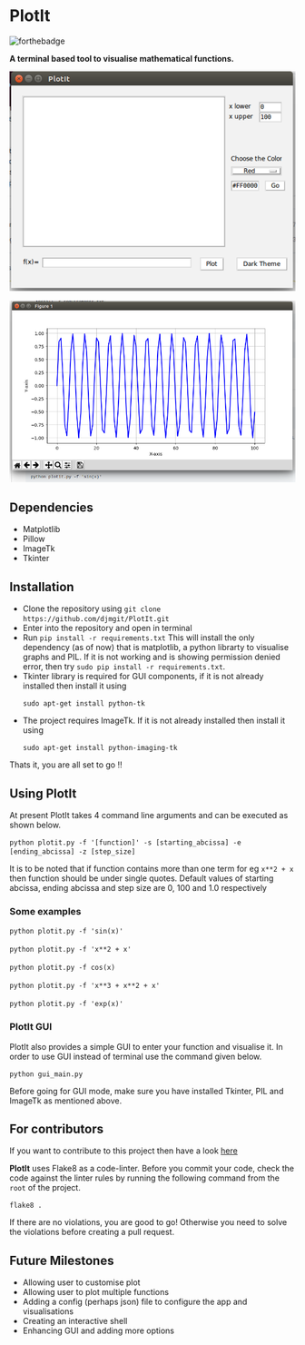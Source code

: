 # PlotIt


![forthebadge](http://forthebadge.com/images/badges/made-with-python.svg "Made with Python")


**A terminal based tool to visualise mathematical functions.**<br>

![alt text](images/GUImani.png "main GUI")

![alt text](images/GUI.png "GUI interface")

## Dependencies

- Matplotlib
- Pillow
- ImageTk
- Tkinter

## Installation

- Clone the repository using ``` git clone https://github.com/djmgit/PlotIt.git ```
- Enter into the repository and open in terminal
- Run ``` pip install -r requirements.txt ``` This will install the only dependency (as of now) that is
  matplotlib, a python librarty to visualise graphs and PIL. If it is not working and is showing
  permission denied error, then try ``` sudo pip install -r requirements.txt ```.
- Tkinter library is required for GUI components, if it is not already installed then install it
  using
  ```
  sudo apt-get install python-tk
  ```
- The project requires ImageTk. If it is not already installed then install it using
  ```
  sudo apt-get install python-imaging-tk
  ```

Thats it, you are all set to go !!

## Using PlotIt

At present PlotIt takes 4 command line arguments and can be executed as shown below.

```
python plotit.py -f '[function]' -s [starting_abcissa] -e [ending_abcissa] -z [step_size]

```

It is to be noted that if function contains more than one term for eg ``` x**2 + x ``` then function
should be under single quotes.
Default values of starting abcissa, ending abcissa and step size are 0, 100  and 1.0 respectively

### Some examples

```
python plotit.py -f 'sin(x)'

python plotit.py -f 'x**2 + x'

python plotit.py -f cos(x)

python plotit.py -f 'x**3 + x**2 + x'

python plotit.py -f 'exp(x)'

```

### PlotIt GUI

PlotIt also provides a simple GUI to enter your function and visualise it. In order to use GUI instead
of terminal use the command given below.

```
python gui_main.py

```

Before going for GUI mode, make sure you have installed Tkinter, PIL and ImageTk as mentioned above.

## For contributors

If you want to contribute to this project then have a look [here](https://github.com/NIT-dgp/PlotIt/blob/master/CONTRIBUTING.md)

**PlotIt** uses Flake8 as a code-linter. Before you commit your code, check the code against the linter rules by running the following command from the `root` of the project.

```
flake8 .

```

If there are no violations, you are good to go! Otherwise you need to solve the violations before creating a pull request.

## Future Milestones

- Allowing user to customise plot
- Allowing user to plot multiple functions
- Adding a config (perhaps json) file to configure the app and visualisations
- Creating an interactive shell
- Enhancing GUI and adding more options
